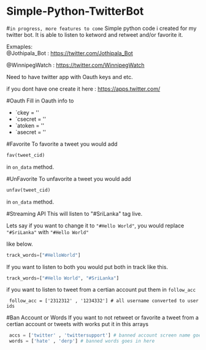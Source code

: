 # Simple-Python-TwitterBot 
#```in progress, more features to come```
Simple python code i created for my twitter bot. It is able to listen to ketword and retweet and/or favorite it.

Exmaples:  
@Jothipala_Bot  :  https://twitter.com/Jothipala_Bot  

@WinnipegWatch  :  https://twitter.com/WinnipegWatch
           

Need to have twitter app with Oauth keys and etc.

if you dont have one create it here : https://apps.twitter.com/

#Oauth
Fill in Oauth info to

* `ckey = ''
* `csecret = ''
* `atoken = ''
* `asecret = ''

#Favorite
To favorite a tweet you would add

```python
fav(tweet_cid)
```

in ```on_data``` method. 


#UnFavorite
To unfavorite a tweet you would add

```python
unfav(tweet_cid)
```

in ```on_data``` method. 

#Streaming API
This will listen to "#SriLanka" tag live.
 
Lets say if you want to change it to ```"#Hello World"```, you would replace ```"#SriLanka"``` with ```"#Hello World"```

like below.
```python
track_words=["#HelloWorld"]
```

If you want to listen to both you would put both in track like this. 


```python
track_words=["#Hello World", "#SriLanka"]
```

if you want to listen to tweet from a certian account put them in `follow_acc`

```
 follow_acc = ['2312312' , '1234332'] # all username converted to user ids
```



#Ban Account or Words
If you want to not retweet or favorite a tweet from a certian account or tweets with works
put it in this arrays

```python
 accs = ['twitter' , 'twittersupport'] # banned account screen name goes in here
 words = ['hate' , 'derp'] # banned words goes in here
```
